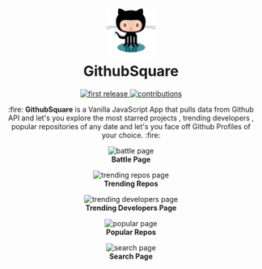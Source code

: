 <h1 align="center">
  	<img height="100" src="./img/githubnew.svg" alt="GithubSquare Logo" /> 
   <br>
  GithubSquare
</h1>

<p align="center">
   <a href='http://aakashdev.me/GithubSquare/'><img alt="first release" src="https://img.shields.io/badge/release-v1.0-brightgreen.svg" />
  </a>
  <a href='http://aakashdev.me/GithubSquare/'><img src="https://img.shields.io/badge/contributions-welcome-brightgreen.svg" alt="contributions" />
  </a>
</p>

<p align='center'>
  :fire: <b>GithubSquare</b> is a Vanilla JavaScript App that pulls data from Github API and let's you explore the most starred projects , trending developers , popular repositories of any date and let's you face off Github Profiles of your choice. :fire:
</p>

<p align='center'>
  <img src='./battlesc.png' alt='battle page'><br>
  <b>Battle Page</b>
 </p>
 
 <p align='center'>
  <img src='./trendingsc.png' alt='trending repos page'><br>
  <b>Trending Repos</b>
 </p>
 
 
 <p align='center'>
  <img src='./trendingdevsc.png' alt='trending developers page'><br>
  <b>Trending Developers Page</b>
 </p>
 
 <p align='center'>
  <img src='./popularsc.png' alt='popular page'><br>
  <b>Popular Repos</b>
 </p>
 
 <p align='center'>
  <img src='./searchsc.png' alt='search page'><br>
  <b>Search Page</b>
 </p>
